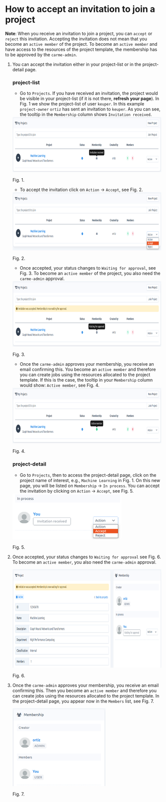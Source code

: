 # How to accept an invitation to join a project

**Note**: When you receive an invitation to join a project, you can `accept` or `reject` this invitation. Accepting the invitation does not mean that you become an `active member` of the project. To become an `active member` and have access to the resources of the project template, the membership has to be approved by the `carme-admin`.

1. You can accept the invitation either in your project-list or in the project-detail page.

    ### project-list

    -  Go to `Projects`. If you have received an invitation, the project would be visible in your project-list (if it is not there, **refresh your page**). In Fig. 1 we show the project-list of user `keuper`. In this example `project-owner` `ortiz` has sent an invitation to `keuper`. As you can see, the tooltip in the `Membership` column shows `Invitation received`.
    
    <img src="images/project-invitation-received-main.png" alt="project-invitation-received-main.png" width="850" height="177" class="jop-noMdConv">
    
    Fig. 1.
    
    -  To accept the invitation click on `Action` -\> `Accept`, see Fig. 2.
    
    <img src="images/project-accept-main.png" alt="project-accept-main.png" width="850" height="187" class="jop-noMdConv">
    
    Fig. 2.
    
    -  Once accepted, your status changes to `Waiting for approval`, see Fig. 3. To become an `active member` of the project, you also need the `carme-admin` approval.
    
    <img src="images/project-accept-invitation-waiting.png" alt="project-accept-invitation-waiting.png" width="850" height="210" class="jop-noMdConv">
    
    Fig. 3.
    
    -  Once the `carme-admin` approves your membership,  you receive an email confirming this. You become an `active member` and therefore you can create jobs using the resources allocated to the project template. If this is the case, the tooltip in your `Membership` column would show: `Active member`, see Fig. 4.
    
    <img src="images/project-accept-active-member.png" alt="project-accept-active-member.png" width="850" height="178" class="jop-noMdConv">
    
    Fig. 4.
    
    ### project-detail

    - Go to `Projects`, then to access the project-detail page, click on the project name of interest, e.g., `Machine Learning` in Fig. 1. On this new page, you will be listed on  `Membership` -> `In process`. You can accept the invitation by clicking on `Action` -\> `Accept`, see Fig. 5.


    
    <img src="images/project-invitation-accept-in-detail.png" alt="project-invitation-accept-in-detail.png" width="351" height="147" class="jop-noMdConv">
    
    Fig. 5.
    
6.  Once accepted, your status changes to `Waiting for approval` see Fig. 6.  To become an `active member`, you also need the `carme-admin` approval.
    
    <img src="images/project-accept-in-detail.png" alt="project-accept-in-detail.png" width="849" height="317" class="jop-noMdConv">
    
    Fig. 6.
    
3.  Once the `carme-admin` approves your membership, you receive an email confirming this. Then you become an `active member` and therefore you can create jobs using the resources allocated to the project template. In the project-detail page, you appear now in the `Members` list, see Fig. 7.
    
    <img src="images/project-membership-accepted-by-admin-in-detail.png" alt="project-membership-accepted-by-admin-in-detail.png" width="300" height="251" class="jop-noMdConv">
    
    Fig. 7.
    



